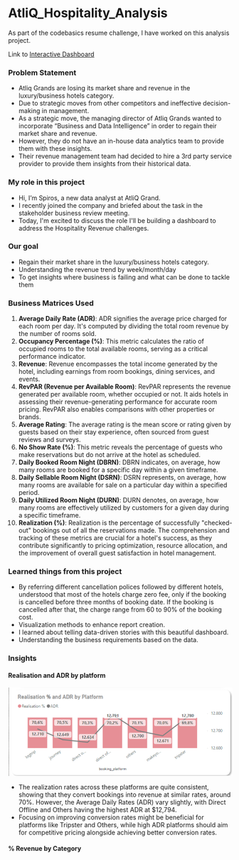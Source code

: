 # AtliQ_Hospitality_Analysis

As part of the codebasics resume challenge, I have worked on this analysis project.

Link to [Interactive Dashboard](https://app.powerbi.com/view?r=eyJrIjoiMmVlN2EyNTItNjU4MC00ZDNiLTljMTgtMmJlOWE3NWNmMWQ5IiwidCI6Ijk1YmNkYTdkLTgzZjItNDk0MS05ZTY3LTMwYmIxYzI5N2ExZCIsImMiOjl9)

### Problem Statement

- Atliq Grands are losing its market share and revenue in the luxury/business hotels category.
- Due to strategic moves from other competitors and ineffective decision-making in management.
- As a strategic move, the managing director of Atliq Grands wanted to incorporate “Business and Data Intelligence” in order to regain their market share and revenue.
- However, they do not have an in-house data analytics team to provide them with these insights.
- Their revenue management team had decided to hire a 3rd party service provider to provide them insights from their historical data.

### My role in this project

- Hi, I’m Spiros, a new data analyst at AtliQ Grand.
- I recently joined the company and briefed about the task in the stakeholder business review meeting.
- Today, I'm excited to discuss the role I'll be building a dashboard to address the Hospitality Revenue challenges.

### Our goal

- Regain their market share in the luxury/business hotels category.
- Understanding the revenue trend by week/month/day
- To get insights where business is failing and what can be done to tackle them

### Business Matrices Used


1. **Average Daily Rate (ADR)**: ADR signifies the average price charged for each room per day. It's computed by dividing the total room revenue by the number of rooms sold.
2. **Occupancy Percentage (%)**: This metric calculates the ratio of occupied rooms to the total available rooms, serving as a critical performance indicator.
3. **Revenue**: Revenue encompasses the total income generated by the hotel, including earnings from room bookings, dining services, and events.
4. **RevPAR (Revenue per Available Room)**: RevPAR represents the revenue generated per available room, whether occupied or not. It aids hotels in assessing their revenue-generating performance for accurate room pricing. RevPAR also enables comparisons with other properties or brands.
5. **Average Rating**: The average rating is the mean score or rating given by guests based on their stay experience, often sourced from guest reviews and surveys.
6. **No Show Rate (%)**: This metric reveals the percentage of guests who make reservations but do not arrive at the hotel as scheduled.
7. **Daily Booked Room Night (DBRN)**: DBRN indicates, on average, how many rooms are booked for a specific day within a given timeframe.
8. **Daily Sellable Room Night (DSRN)**: DSRN represents, on average, how many rooms are available for sale on a particular day within a specified period.
9. **Daily Utilized Room Night (DURN)**: DURN denotes, on average, how many rooms are effectively utilized by customers for a given day during a specific timeframe.
10.   **Realization (%)**: Realization is the percentage of successfully "checked-out" bookings out of all the reservations made. The comprehension and tracking of these metrics are crucial for a hotel's success, as they contribute significantly to pricing optimization, resource allocation, and the improvement of overall guest satisfaction in hotel management.

### Learned things from this project

- By referring different cancellation polices followed by different hotels, understood that most of the hotels charge zero fee, only if the booking is cancelled before three months of booking date. If the booking is cancelled after that, the charge range from 60 to 90% of the booking cost.
- Visualization methods to enhance report creation.
- I learned about telling data-driven stories with this beautiful dashboard.
- Understanding the business requirements based on the data.

### Insights

#### Realisation and ADR by platform

![Realisation Logo](https://github.com/anteportas2023/AtliQ_Hospitality_Analysis/blob/main/Resources/PBIDesktop_XUNxAkxOVA.png)

- The realization rates across these platforms are quite consistent, showing that they convert bookings into revenue at similar rates, around 70%. However, the Average Daily Rates (ADR) vary slightly, with Direct Offline and Others having the highest ADR at $12,794.
- Focusing on improving conversion rates might be beneficial for platforms like Tripster and Others, while high ADR platforms should aim for competitive pricing alongside achieving better conversion rates.

#### % Revenue by Category


